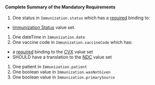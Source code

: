 #### Complete Summary of the Mandatory Requirements

1.  One status in `Immunization.status` which has a [required](http://hl7.org/fhir/2017Jan/terminologies.html#required) binding to:
-  [Immunization Status] value set.
1.  One dateTime in `Immunization.date`
1.  One vaccine code in `Immunization.vaccineCode` which has:
-   a [required](http://hl7.org/fhir/2017Jan/terminologies.html#required) binding to the [CVX] value set
-   SHOULD have a translation to the [NDC] value set
1.  One patient in `Immunization.patient`
1.  One boolean value in `Immunization.wasNotGiven`
1.  One boolean value in `Immunization.primarySource`

  [Immunization Status]: ValueSet-us-core-immunization-status.html
  [CVX]: ValueSet-us-core-cvx.html
  [NDC]: ValueSet-us-core-ndc-vaccine-codes.html
